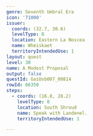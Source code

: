 ```yaml
---
genre: Seventh Umbral Era
icon: '71000'
issuer:
  coords: (32.7, 30.6)
  levelType: 8
  location: Eastern La Noscea
  name: Wheiskaet
  territoryIntendedUse: 1
layout: quest
level: 30
name: A Modest Proposal
output: false
questId: GaiUsb007_00814
rowId: 66350
steps:
  - coords: (16.8, 28.2)
    levelType: 8
    location: South Shroud
    name: Speak with Landenel.
    territoryIntendedUse: 1

---
```


